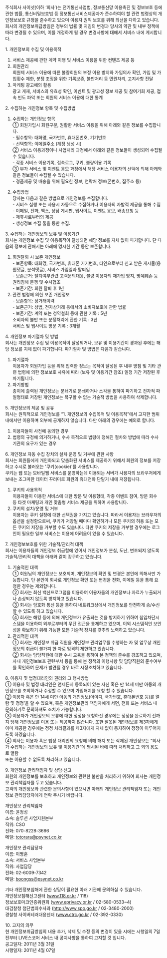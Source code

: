 주식회사 사이넷(이하 ‘회사’)는 전기통신사업법, 정보통신망 이용촉진 및 정보보호 등에 관한 법률, 통신비밀보호법 등 정보통신서비스제공자가
준수하여야 할 관련 법령상의 개인정보보호 규정을 준수하고 있으며 이용자 권익 보호를 위해 최선을 다하고 있습니다.  
회사의 개인정보취급방침은 정부의 법률 및 지침의 변경과 당사의 약관 및 내부 정책에 따라 변경될 수 있으며, 이를 개정하게 될 경우
변경사항에 대해서 서비스 내에 게시합니다.  
  
1\. 개인정보의 수집 및 이용목적  
  
1) 서비스 제공에 관한 계약 이행 및 서비스 이용을 위한 컨텐츠 제공 등  
2) 회원관리  
회원제 서비스 이용에 따른 불량회원의 부정 이용 방지와 가입의사 확인, 가입 및 가입횟수 제한, 분쟁 조정을 위한 기록보존, 불만처리 등
민원처리, 고지사항 전달  
3) 마케팅 광고에의 활용  
광고 게재, 서비스의 유효성 확인, 이벤트 및 광고성 정보 제공 및 참여기회 제공, 접속 빈도 파악 또는 회원의 서비스 이용에 대한 통계  
  
2\. 수집하는 개인정보 항목 및 수집방법  
  
1) 수집하는 개인정보 항목  
① 회원가입시 회원구분, 원활한 서비스 이용을 위해 아래와 같은 정보를 수집합니다.  
\- 필수항목: 대화명, 국가번호, 휴대폰번호, 기기번호  
\- 선택항목: 이메일주소 (계정 생성 시)  
② 서비스 이용과정이나 사업처리 과정에서 아래와 같은 정보들이 생성되어 수집될 수 있습니다.  
\- 각종 서비스 이용기록, 접속로그, 쿠키, 불량이용 기록  
③ 부가 서비스 및 이벤트 응모 과정에서 해당 서비스 이용자의 선택에 의해 아래와 같은 정보들이 수집될 수 있습니다.  
\- 경품제공 및 배송을 위해 필요한 정보, 연락처 정보(폰번호, 집주소 등)  
  
2) 수집방법  
당사는 다음과 같은 방법으로 개인정보를 수집합니다.  
\- 서비스 실행 또는 사용시 자동으로 수집하거나 이용자의 자발적 제공을 통해 수집  
\- 이메일, 전화, 팩스, 상담 게시판, 웹사이트, 이벤트 응모, 배송요청 등  
\- 제휴사로부터의 제공  
\- 생성정보 수집 툴을 통한 수집.  
  
3\. 수집하는 개인정보의 보유 및 이용기간  
회사는 개인정보 수집 및 이용목적이 달성되면 해당 정보를 지체 없이 파기합니다. 단 다음의 정보에 관해서는 아래에 명시한 기간 동안
보존합니다.  
1) 회원탈퇴 시 보존 개인정보  
\- 보존항목: 대화명, 국가번호, 휴대폰 기기번호, 타인으로부터 신고 받은 게시물(응원댓글, 분석댓글), 서비스 가입일과 탈퇴일  
\- 보존근거: 탈퇴여부관련 고객문의대응, 불량 이용자의 재가입 방지, 명예훼손 등 권리침해 분쟁 및 수사협조  
\- 보존기간: 회원 탈퇴 후 1년  
2) 관련 법령에 의한 보존 개인정보  
\- 보존항목: 상거래이력  
\- 보존근거: 상법, 전자상거래 등에서의 소비자보호에 관한 법률  
\- 보존기간: 계약 또는 청약철회 등에 관한 기록 : 5년  
소비자의 불만 또는 분쟁처리에 관한 기록 : 3년  
서비스 및 웹사이트 방문 기록 : 3개월  
  
4\. 개인정보 파기절차 및 방법  
회사는 개인정보 수집 및 이용목적이 달성되거나, 보유 및 이용기간이 경과된 후에는 해당 정보를 지체 없이 파기합니다. 파기절차 및 방법은
다음과 같습니다.  
1) 파기절차  
이용자가 회원가입 등을 위해 입력한 정보는 목적이 달성된 후 내부 방침 및 기타 관련 법령에 의한 정보보호 사유에 따라 (보유 및 이용기간
참조) 일정 기간 저장된 후 파기됩니다.  
2) 파기방법  
종이에 출력된 개인정보는 분쇄기로 분쇄하거나 소각을 통하여 파기하고 전자적 파일형태로 저장된 개인정보는 복구할 수 없는 기술적 방법을
사용하여 삭제합니다.  
  
5\. 개인정보의 제공 및 공유  
회사는 원칙적으로 개인정보를 “1. 개인정보의 수집목적 및 이용목적”에서 고지한 범위 내에서만 이용하며 외부에 공개하지 않습니다. 다만
아래의 경우에는 예외로 합니다.  
1) 이용자들이 사전에 동의한 경우  
2) 법령의 규정에 의거하거나, 수사 목적으로 법령에 정해진 절차와 방법에 따라 수사기관의 요구가 있는 경우  
  
6\. 개인정보 자동 수집 장치의 설치·운영 및 거부에 관한 사항  
회사는 회원들에게 개인화되고 맞춤화된 서비스를 제공하기 위해서 회원의 정보를 저장하고 수시로 불러오는 '쿠키(cookie)'를 사용합니다.  
쿠키는 웹 또는 모바일웹 서비스를 운영하는데 이용되는 서버가 사용자의 브라우저에게 보내는 조그마한 데이터 꾸러미로 회원의 휴대전화 단말기
내에 저장됩니다.  
1) 쿠키의 사용목적  
이용자들이 이용한 서비스에 대한 방문 및 이용형태, 각종 이벤트 참여, 방문 회수 등 타겟 마케팅과 개인 맞춤형 서비스 제공을 위하여
사용합니다.  
2) 쿠키의 설치/운영 및 거부  
이용자는 쿠키 설정에 대한 선택권을 가지고 있습니다. 따라서 이용자는 브라우저의 옵션을 설정함으로써, 쿠키가 저장될 때마다 확인하거나 모든
쿠키의 허용 또는 모든 쿠키의 저장을 거부할 수도 있습니다. 다만 쿠키의 저장을 거부할 경우에는 로그인이 필요한 일부 서비스는 이용에
어려움이 있을 수 있습니다.  
  
7\. 개인정보보호를 위한 기술적/관리적 대책  
회사는 이용자들의 개인정보 취급함에 있어서 개인정보가 분실, 도난, 변조되지 않도록 기술적/관리적 대책을 아래와 같이 강구하고 있습니다.  
1) 기술적인 대책  
① 회원님의 개인정보는 보호되며, 개인정보의 확인 및 변경은 본인에 의해서만 가능합니다. 단 본인이 회사로 개인정보 확인 또는 변경을 전화,
이메일 등을 통해 요청한 경우는 제외합니다.  
② 회사는 최신 백신프로그램을 이용하여 이용자들의 개인정보나 자료가 누출되거나 손상되지 않도록 방지하고 있습니다.  
③ 회사는 암호화 통신 등을 통하여 네트워크상에서 개인정보를 안전하게 송/수신할 수 있도록 하고 있습니다.  
④ 회사는 해킹 등에 의해 개인정보가 유출되는 것을 방지하기 위하여 침입차단시스템을 이용하여 외부로부터의 무단 접근을 통제하고 있으며, 이외
시스템적인 보안성을 확보하기 위해 가능한 모든 기술적 장치를 갖추려 노력하고 있습니다.  
2) 관리적인 대책  
① 회사는 개인정보 취급 직원을 개인정보 관리업무를 수행하는 자 및 업무상 개인정보의 취급이 불가피 한 자로 엄격히 제한하고 있습니다.  
② 회사는 담당직원에 대한 수시 교육을 통하여 본 정책의 준수를 강조하고 있으며, 사내 개인정보보호 관련부서 등을 통해 본 정책의 이행사항
및 담당직원의 준수여부를 확인하여 문제가 발견될 경우 바로 시정조치하고 있습니다.  
  
8\. 이용자 및 법정대리인의 권리와 그 행사방법  
① 이용자 및 법정 대리인은 언제든지 등록되어 있는 자신 혹은 만 14세 미만 아동의 개인정보를 조회하거나 수정할 수 있으며 가입해지를 요청
할 수 있습니다.  
② 이용자 혹은 만 14세 미만 아동의 개인정보(아이디, 국가번호, 휴대폰번호 등)를 열람 및 정정’을 할 수 있으며, 혹은 개인정보관리
책임자에게 서면, 전화 또는 서비스 내 문의하기로 문의하셔도 조치가 가능합니다.  
③ 이용자가 개인정보의 오류에 대한 정정을 요청하신 경우에는 정정을 완료하기 전까지 당해 개인정보를 이용 또는 제공하지 않습니다. 또한
잘못된 개인정보를 제3자에게 이미 제공한 경우에는 정정 처리결과를 제3자에게 지체 없이 통지하여 정정이 이루어지도록 하겠습니다.  
④ 회사는 이용자 혹은 법정 대리인의 요청에 의해 해지 또는 삭제된 개인정보는 “회사가 수집하는 개인정보의 보유 및 이용기간”에 명시된 바에
따라 처리하고 그 외의 용도로 열람  
또는 이용할 수 없도록 처리하고 있습니다.  
  
9\. 개인정보 관리책임자 및 상담·신고  
회원의 개인정보를 보호하고 개인정보와 관련한 불만을 처리하기 위하여 회사는 개인정보 관리책임자를 두고 있습니다.  
고객의 개인정보와 관련한 문의사항이 있으시면 아래의 개인정보 관리책임자 또는 개인정보 관리담당자에게 연락 주시기 바랍니다.  
  
개인정보 관리책임자  
이름: 윤정성  
소속: 솔루션 사업지원본부  
직위: CSO  
전화: 070-8228-3666  
메일: totorara@psynet.co.kr  
  
개인정보 관리담당자  
이름: 이명훈  
소속: 서비스 사업본부  
직위: 사업담당  
전화: 02-6009-7342  
메일: boongss@psynet.co.kr  
  
기타 개인정보침해에 관한 상담이 필요한 아래 기관에 문의하실 수 있습니다.  
개인정보침해신고센터 (www.118.or.kr / 118)  
정보보호마크인증위원회 (www.eprivacy.or.kr / 02-580-0533~4)  
대검찰청 첨단범죄수사과 (http://www.spo.go.kr / 02-3480-2000)  
경찰청 사이버테러대응센터 (www.ctrc.go.kr / 02-392-0330)  
  
10\. 고지의 의무  
현 개인정보취급방침의 내용 추가, 삭제 및 수정 등의 변경이 있을 시에는 시행일의 7일 전부터 LIVE스코어 서비스 내 공지사항을 통하여
고지할 것 입니다.  
공고일자: 2011년 3월 31일  
시행일자: 2011년 4월 07일  

